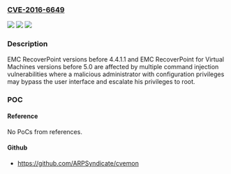 ### [CVE-2016-6649](https://cve.mitre.org/cgi-bin/cvename.cgi?name=CVE-2016-6649)
![](https://img.shields.io/static/v1?label=Product&message=EMC%20RecoverPoint%20and%20EMC%20RecoverPoint%20for%20Virtual%20Machines%20EMC%20RecoverPoint%20versions%20before%204.4.1.1%20and%20EMC%20RecoverPoint%20for%20Virtual%20Machines%20versions%20before%205.0&color=blue)
![](https://img.shields.io/static/v1?label=Version&message=EMC%20RecoverPoint%20and%20EMC%20RecoverPoint%20for%20Virtual%20Machines%20EMC%20RecoverPoint%20versions%20before%204.4.1.1%20and%20EMC%20RecoverPoint%20for%20Virtual%20Machines%20versions%20before%205.0%20&color=brightgreen)
![](https://img.shields.io/static/v1?label=Vulnerability&message=command%20injection%20vulnerabilities&color=brightgreen)

### Description

EMC RecoverPoint versions before 4.4.1.1 and EMC RecoverPoint for Virtual Machines versions before 5.0 are affected by multiple command injection vulnerabilities where a malicious administrator with configuration privileges may bypass the user interface and escalate his privileges to root.

### POC

#### Reference
No PoCs from references.

#### Github
- https://github.com/ARPSyndicate/cvemon

